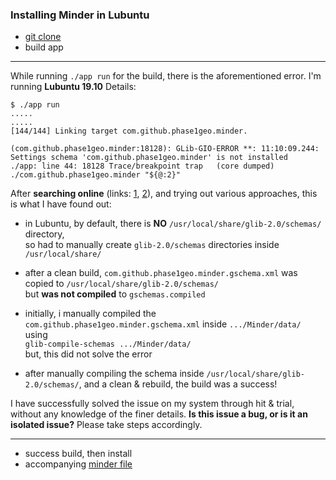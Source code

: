 ### Installing Minder in Lubuntu
- [git clone](https://github.com/phase1geo/Minder)
- build app
***
While running `./app run` for the build, there is the aforementioned error.
I'm running __Lubuntu 19.10__
Details:
```
$ ./app run
.....
.....
[144/144] Linking target com.github.phase1geo.minder.

(com.github.phase1geo.minder:18128): GLib-GIO-ERROR **: 11:10:09.244: Settings schema 'com.github.phase1geo.minder' is not installed
./app: line 44: 18128 Trace/breakpoint trap   (core dumped) ./com.github.phase1geo.minder "${@:2}"
```

After __searching online__ (links: [1](https://github.com/phw/peek/issues/344), [2](https://stackoverflow.com/a/28953973)), and trying out various approaches, this is what I have found out:
* in Lubuntu, by default, there is __NO__ `/usr/local/share/glib-2.0/schemas/` directory, <br>so had to manually create `glib-2.0/schemas` directories inside `/usr/local/share/`

* after a clean build, `com.github.phase1geo.minder.gschema.xml` was copied to `/usr/local/share/glib-2.0/schemas/` <br>but **was not compiled** to `gschemas.compiled`
* initially, i manually compiled the `com.github.phase1geo.minder.gschema.xml` inside `.../Minder/data/` <br>using <br>`glib-compile-schemas .../Minder/data/`<br>but, this did not solve the error
* after manually compiling the schema inside `/usr/local/share/glib-2.0/schemas/`, and a clean & rebuild, the build was a success!

I have successfully solved the issue on my system through hit & trial, without any knowledge of the finer details. 
__Is this issue a bug, or is it an isolated issue?__
Please take steps accordingly. 

***
- success build, then install 
- accompanying [minder file](/minder/Minder-Install.minder)